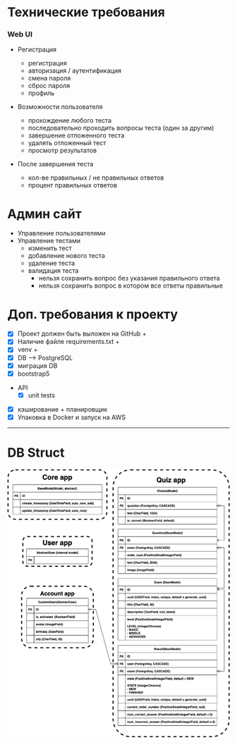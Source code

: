 # Технические требования

### Web UI
- Регистрация
    - регистрация
    - авторизация / аутентификация
    - смена пароля
    - сброс пароля
    - профиль
    
- Возможности пользователя
    - прохождение любого теста
    - последовательно проходить вопросы теста (один за другим)
    - завершение отложенного теста
    - удалять отложенный тест  
    - просмотр результатов
    
- После завершения теста
    - кол-ве правильных / не правильных ответов
    - процент правильных ответов

# Админ сайт
- Управление пользователями
- Управление тестами
  - изменить тест
  - добавление нового теста
  - удаление теста
  - валидация теста
    - нельзя сохранить вопрос без указания правильного ответа
    - нельзя сохранить вопрос в котором все ответы правильные
  
# Доп. требования к проекту
- [x] Проект должен быть выложен на GitHub +
- [x] Наличие файле requirements.txt +
- [x] venv +
- [x] DB --> PostgreSQL
- [x] миграция DB
- [x] bootstrap5
- API
  - [x] unit tests
- [x] кэширование + планировщик
- [x] Упаковка в Docker и запуск на AWS
---
# DB Struct
![db_struct](quiz.drawio.png)
